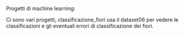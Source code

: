 Progetti di machine learning:

Ci sono vari progetti, classificazione_fiori usa il dataset06 per vedere le classificazioni e gli eventuali errori di classificazione dei fiori.
